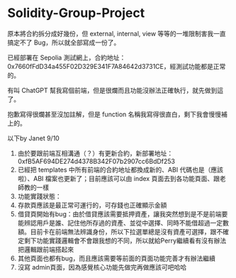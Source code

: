 # Solidity-Group-Project

原本將合約拆分成好幾份，但 external, internal, view 等等的一堆限制害我一直搞定不了 Bug，所以就全部寫成一份了。

已經部署在 Sepolia 測試網上，合約地址：0x7660fFdD34a455F02D329E341F7A84642d3731CE，經測試功能都是正常的。

有叫 ChatGPT 幫我寫個前端，但是很爛而且功能沒辦法正確執行，就先做到這了。

抱歉寫得很爛甚至沒加註解，但是 function 名稱我寫得很直白，剩下我會慢慢補上的。


以下by Janet 9/10
1. 由於要跟前端互相溝通（？）有更新合約，新部署地址：0xfB5AF694DE274d4378B342F07b2907cc6BdDf253
2. 已經把 templates 中所有前端的合約地址都換成新的、ABI 代碼也是（應該啦）、ABI 檔案也更新了；目前應該可以由 index 頁面去到各功能頁面、跟老師教的一樣
3. 功能實踐狀態：
4. 存款頁應該是最正常可運行的，可存錢也正確顯示金額
5. 借貸頁開始有bug：由於借貸應該需要抵押資產，讓我突然想到是不是前端要能辨認用戶是誰、記住他所存過的資產、並從中選擇、同時不能借超過一定數額。目前卡在前端無法辨識身份，所以下拉選單總是沒有資產可選擇，跟不確定剩下功能實踐邏輯會不會跟我想的不同，所以就給Perry繼續看有沒有辦法把邏輯跟前端搭起來
6. 其他頁面也都有bug，而且應該需要等前面的頁面功能完善才有辦法繼續
7. 沒寫 admin頁面，因為感覺核心功能先做完再做應該可吧哈哈
